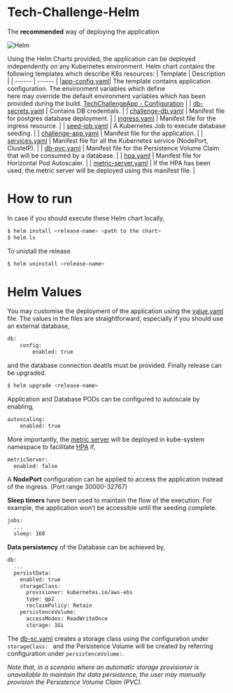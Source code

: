 # Tech-Challenge-Helm

The **recommended** way of deploying the application


![Helm](https://encrypted-tbn0.gstatic.com/images?q=tbn%3AANd9GcQyA_iUoPksLXi6PmNkCHm_frDELgYbIVHmb0VADyoYRPl1NhP2QmBE_Hjv1CgCPm2AV6ztTxfa6Byi7mGHNOAPlBAkhoxwU4iUmz5TReI&usqp=CAU&ec=45722099)


Using the Helm Charts provided, the application can be deployed independently on any Kubernetes environment. 
Helm chart contains the following templates which describe K8s resources:
| Template | Description |
| ------ | ------ |
|[app-config.yaml](https://github.com/krishanthisera/TechChallengeApp/blob/master/k8s-helm/tech-challenge/templates/app-config.yaml)| The template contains application configuration. The environment variables which define <br>here may override the default environment variables which has been provided during the build.  [TechChallengeApp - Configuration](https://github.com/krishanthisera/TechChallengeApp/blob/master/doc/config.md) |
| [db-secrets.yaml](https://github.com/krishanthisera/TechChallengeApp/blob/master/k8s-helm/tech-challenge/templates/db-secrets.yaml) | Contains DB credentials. |
| [challenge-db.yaml](https://github.com/krishanthisera/TechChallengeApp/blob/master/k8s-helm/tech-challenge/templates/challenge-db.yaml) | Manifest file for postgres database deployment. |
| [ingress.yaml](https://github.com/krishanthisera/TechChallengeApp/blob/master/k8s-helm/tech-challenge/templates/ingress.yaml) | Manifest file for the ingress resource. |
| [seed-job.yaml](https://github.com/krishanthisera/TechChallengeApp/blob/master/k8s-helm/tech-challenge/templates/seed-job.yaml) | A Kubernetes Job to execute database seeding. |
| [challenge-app.yaml](https://github.com/krishanthisera/TechChallengeApp/blob/master/k8s-helm/tech-challenge/templates/challenge-app.yaml) |  Manifest file for the application. |
| [services.yaml](https://github.com/krishanthisera/TechChallengeApp/blob/master/k8s-helm/tech-challenge/templates/services.yaml) | Manifest file for all the Kubernetes service (NodePort, ClusteIP). |
| [db-pvc.yaml](https://github.com/krishanthisera/TechChallengeApp/blob/master/k8s-helm/tech-challenge/templates/db-pvc.yaml) | Manifest file for the Persistence Volume Claim that will be consumed by a database. |
| [hpa.yaml](https://github.com/krishanthisera/TechChallengeApp/blob/master/k8s-helm/tech-challenge/templates/hpa.yaml) | Manifest file for Horizontal Pod Autoscaler. |
| [metric-server.yaml](https://github.com/krishanthisera/TechChallengeApp/blob/master/k8s-helm/tech-challenge/templates/metric-server.yaml) | If the HPA has been used, the metric server will be deployed using this manifest file. |

# How to run
In case if you should execute these Helm chart locally,
```sh
$ helm install <release-name> <path to the chart>
$ helm ls
```
To unistall the release
```sh
$ helm uninstall <release-name>
```
# Helm Values
You may customise the deployment of the application using the [value.yaml](https://github.com/krishanthisera/TechChallengeApp/blob/master/k8s-helm/tech-challenge/values.yaml) file. 
The values in the files are straightforward, especially if you should use an external database, 
```sh
db:
    config:
        enabled: true
```
and the database connection deatils must be provided.
Finally release can be upgraded.

```sh
$ helm upgrade <release-name>
```
Application and Database PODs can be configured to autoscale by enabling,
```sh
autoscaling:
    enabled: true
```
More importantly, the [metric server](https://github.com/kubernetes-sigs/metrics-server) will be deployed in kube-system namespace to facilitate [HPA](https://kubernetes.io/docs/tasks/run-application/horizontal-pod-autoscale/) if,
```sh
metricServer:
  enabled: false
```
A **NodePort** configuration can be applied to access the application instead of the ingress. (Port range 30000-32767)

**Sleep timers** have been used to maintain the flow of the execution. For example, the application won’t be accessible until the seeding complete.
```sh
jobs:
  ...
  sleep: 160
 ```
**Data persistency** of the Database can be achieved by,
```sh
db:
  ...
  persistData:
    enabled: true
    storageClass:
      provisioner: kubernetes.io/aws-ebs
      type: gp2
      reclaimPolicy: Retain
    persistenceVolume:
      accessModes: ReadWriteOnce
      storage: 1Gi
```
The [db-sc.yaml](https://github.com/krishanthisera/TechChallengeApp/blob/master/k8s-helm/tech-challenge/templates/db-sc.yaml) creates a storage class using the configuration under `storageClass: ` and the Persistence Volume will be created by referring configuration under `persistenceVolume:`.

_Note that, in a scenario where an automatic storage provisioner is unavailable to maintain the data persistence, the user may manually provision the Persistence Volume Claim (PVC)._

